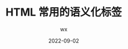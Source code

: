 ---
title: HTML 常用的语义化标签
author: wx
date: '2022-09-02'
showAccessNumber: true,
categories:
  - 知识积累
tag: 
  - HTML
  - 基础
---